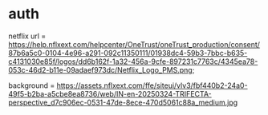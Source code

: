 # auth
netflix url = https://help.nflxext.com/helpcenter/OneTrust/oneTrust_production/consent/87b6a5c0-0104-4e96-a291-092c11350111/01938dc4-59b3-7bbc-b635-c4131030e85f/logos/dd6b162f-1a32-456a-9cfe-897231c7763c/4345ea78-053c-46d2-b11e-09adaef973dc/Netflix_Logo_PMS.png;

background = https://assets.nflxext.com/ffe/siteui/vlv3/fbf440b2-24a0-49f5-b2ba-a5cbe8ea8736/web/IN-en-20250324-TRIFECTA-perspective_d7c906ec-0531-47de-8ece-470d5061c88a_medium.jpg
